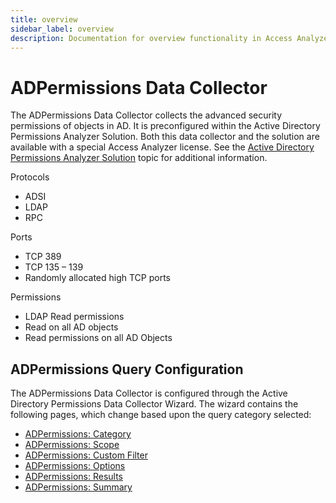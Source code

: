 ```yaml
---
title: overview
sidebar_label: overview
description: Documentation for overview functionality in Access Analyzer including configuration and usage information.
---
```


# ADPermissions Data Collector

The ADPermissions Data Collector collects the advanced security permissions of objects in AD. It is
preconfigured within the Active Directory Permissions Analyzer Solution. Both this data collector
and the solution are available with a special Access Analyzer license. See the
[Active Directory Permissions Analyzer Solution](/docs/accessanalyzer/12.0/solutions/active-directory-permissions-analyzer/overview.md)
topic for additional information.

Protocols

- ADSI
- LDAP
- RPC

Ports

- TCP 389
- TCP 135 – 139
- Randomly allocated high TCP ports

Permissions

- LDAP Read permissions
- Read on all AD objects
- Read permissions on all AD Objects

## ADPermissions Query Configuration

The ADPermissions Data Collector is configured through the Active Directory Permissions Data
Collector Wizard. The wizard contains the following pages, which change based upon the query
category selected:

- [ADPermissions: Category](/docs/accessanalyzer/12.0/data-collection/ad-permissions/category.md)
- [ADPermissions: Scope](/docs/accessanalyzer/12.0/data-collection/ad-permissions/scope.md)
- [ADPermissions: Custom Filter](/docs/accessanalyzer/12.0/data-collection/ad-permissions/custom-filter.md)
- [ADPermissions: Options](/docs/accessanalyzer/12.0/data-collection/ad-permissions/options.md)
- [ADPermissions: Results](/docs/accessanalyzer/12.0/data-collection/ad-permissions/results.md)
- [ADPermissions: Summary](/docs/accessanalyzer/12.0/data-collection/ad-permissions/summary.md)
